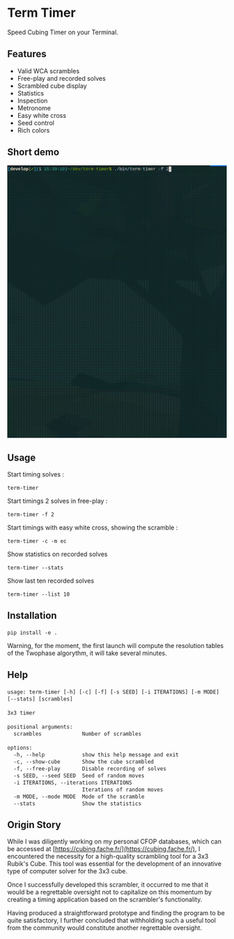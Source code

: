 # Term Timer

Speed Cubing Timer on your Terminal.

##  Features

- Valid WCA scrambles
- Free-play and recorded solves
- Scrambled cube display
- Statistics
- Inspection
- Metronome
- Easy white cross
- Seed control
- Rich colors

## Short demo

![](docs/demo.gif)

## Usage

Start timing solves :

```console
term-timer
```

Start timings 2 solves in free-play :

```console
term-timer -f 2
```

Start timings with easy white cross, showing the scramble :

```console
term-timer -c -m ec
```

Show statistics on recorded solves

```console
term-timer --stats
```

Show last ten recorded solves

```console
term-timer --list 10
```

## Installation

``` console
pip install -e .
```

Warning, for the moment, the first launch will compute the resolution
tables of the Twophase algorythm, it will take several minutes.

## Help

```console
usage: term-timer [-h] [-c] [-f] [-s SEED] [-i ITERATIONS] [-m MODE] [--stats] [scrambles]

3x3 timer

positional arguments:
  scrambles             Number of scrambles

options:
  -h, --help            show this help message and exit
  -c, --show-cube       Show the cube scrambled
  -f, --free-play       Disable recording of solves
  -s SEED, --seed SEED  Seed of random moves
  -i ITERATIONS, --iterations ITERATIONS
                        Iterations of random moves
  -m MODE, --mode MODE  Mode of the scramble
  --stats               Show the statistics
```

## Origin Story

While I was diligently working on my personal CFOP databases, which can be
accessed at [https://cubing.fache.fr/](https://cubing.fache.fr/), I
encountered the necessity for a high-quality scrambling tool for a 3x3
Rubik's Cube. This tool was essential for the development of an innovative
type of computer solver for the 3x3 cube.

Once I successfully developed this scrambler, it occurred to me that it
would be a regrettable oversight not to capitalize on this momentum by
creating a timing application based on the scrambler's functionality.

Having produced a straightforward prototype and finding the program to be
quite satisfactory, I further concluded that withholding such a useful tool
from the community would constitute another regrettable oversight.
